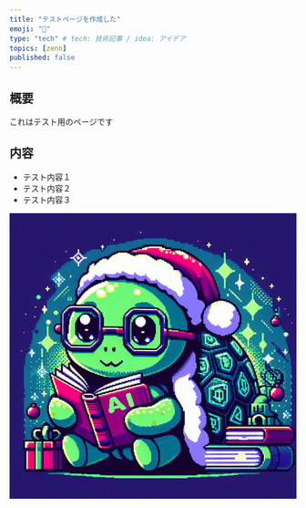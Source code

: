 ```yaml
---
title: "テストページを作成した"
emoji: "🤖"
type: "tech" # tech: 技術記事 / idea: アイデア
topics: [zenn]
published: false
---
```

## 概要

これはテスト用のページです

## 内容

- テスト内容１
- テスト内容２
- テスト内容３

![turtle](/images/0291e12b20758b/2024-01-14-20-30-14.png)
